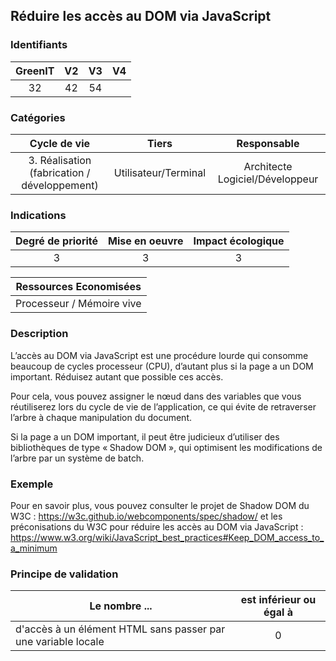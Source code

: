## Réduire les accès au DOM via JavaScript

### Identifiants

| GreenIT |  V2  |  V3  |  V4  |
|:-------:|:----:|:----:|:----:|
|   32   | 42  | 54  |      |

### Catégories

| Cycle de vie |  Tiers  |  Responsable  |
|:---------:|:----:|:----:|
| 3. Réalisation (fabrication / développement) | Utilisateur/Terminal | Architecte Logiciel/Développeur |

### Indications

| Degré de priorité |      Mise en oeuvre       |  Impact écologique    |
|:-------------------:|:-------------------------:|:---------------------:|
| 3 | 3 | 3 |

|Ressources Economisées                                      |
|:----------------------------------------------------------:|
|  Processeur / Mémoire vive  |

### Description
L’accès au DOM via JavaScript est une procédure lourde qui consomme beaucoup de cycles processeur (CPU), d’autant plus si la page a un DOM important. Réduisez autant que possible ces accès.

Pour cela, vous pouvez assigner le nœud dans des variables que vous réutiliserez lors du cycle de vie de l’application, ce qui évite de retraverser l’arbre à chaque manipulation du document.

Si la page a un DOM important, il peut être judicieux d’utiliser des bibliothèques de type « Shadow DOM », qui optimisent les modifications de l’arbre par un système de batch.


### Exemple

Pour en savoir plus, vous pouvez consulter le projet de Shadow DOM du W3C :
https://w3c.github.io/webcomponents/spec/shadow/
et les préconisations du W3C pour réduire les accès au DOM via JavaScript :
https://www.w3.org/wiki/JavaScript_best_practices#Keep_DOM_access_to_a_minimum


### Principe de validation

| Le nombre ...     | est inférieur ou égal à   |  
|-------------------|:-------------------------:|
|  d'accès à un élément HTML sans passer par une variable locale | 0  |
